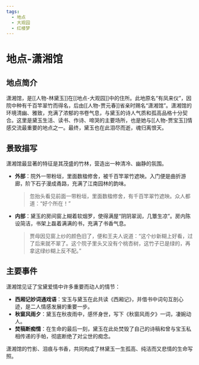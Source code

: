 ```yaml
---
tags:
  - 地点
  - 大观园
  - 红楼梦
---
```


# 地点-潇湘馆

## 地点简介

潇湘馆，是[[人物-林黛玉]]在[[地点-大观园]]中的住所。此地原名“有凤来仪”，因院中种有千百竿翠竹而得名，后由[[人物-贾元春]]省亲时赐名“潇湘馆”。潇湘馆的环境清幽、雅致，充满了浓郁的书卷气息，与黛玉的诗人气质和孤高品格十分契合。这里是黛玉生活、读书、作诗、啼哭的主要场所，也是她与[[人物-贾宝玉]]情感交流最重要的地点之一。最终，黛玉也在此泪尽而逝，魂归离恨天。

## 景致描写

潇湘馆最显著的特征是其茂盛的竹林，营造出一种清冷、幽静的氛围。

*   **外部**：院外一带粉垣，里面数楹修舍，被千百竿翠竹遮映。入门便是曲折游廊，阶下石子漫成甬路，充满了江南园林的韵味。
    > 忽抬头看见前面一带粉垣，里面数楹修舍，有千百竿翠竹遮映。众人都道：“好个所在！”

*   **内部**：黛玉的房间窗上糊着软烟罗，使得满屋“阴阴翠润，几簟生凉”。房内陈设简洁，书架上磊着满满的书，充满了书香气息。
    > 贾母因见窗上纱的颜色旧了，便和王夫人说道：“这个纱新糊上好看，过了后来就不翠了。这个院子里头又没有个桃杏树，这竹子已是绿的，再拿这绿纱糊上反不配。”

## 主要事件

潇湘馆见证了宝黛爱情中许多重要而动人的情节：

*   **西厢记妙词通戏语**：宝玉与黛玉在此共读《西厢记》，并借书中词句互剖心迹，是二人情感发展的重要一步。
*   **秋窗风雨夕**：黛玉在秋夜雨中，感怀身世，写下《秋窗风雨夕》一词，凄婉动人。
*   **焚稿断痴情**：在生命的最后一刻，黛玉在此处焚毁了自己的诗稿和曾与宝玉私相传递的手帕，彻底断绝了对尘世的痴念。

潇湘馆的竹影、泪痕与书香，共同构成了林黛玉一生孤高、纯洁而又悲情的生命写照。
